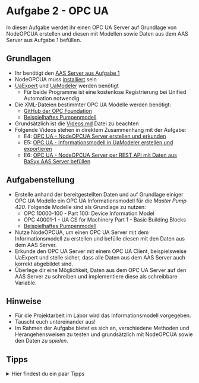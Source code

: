 # Aufgabe 2 - OPC UA
In dieser Aufgabe werdet ihr einen OPC UA Server auf Grundlage von NodeOPCUA erstellen und diesen mit Modellen sowie Daten aus dem AAS Server aus Aufgabe 1 befüllen.

## Grundlagen
* Ihr benötigt den [AAS Server aus Aufgabe 1](Aufgabe1.md)
* NodeOPCUA muss [installiert](../Installation/node-opcua.md) sein
* [UaExpert](https://www.unified-automation.com/de/produkte/entwicklerwerkzeuge/uaexpert.html) und [UaModeler](https://www.unified-automation.com/de/produkte/entwicklerwerkzeuge/uamodeler.html) werden benötigt
  * Für beide Programme ist eine kostenlose Registrierung bei Unified Automation notwendig
* Die XML-Dateien bestimmter OPC UA Modelle werden benötigt:
  * [GitHub der OPC Foundation](https://github.com/OPCFoundation/UA-Nodeset)
  * [Beispielhaftes Pumpenmodell](../Dateien/UaModeler/Opc.Ua.Pumps.NodeSet2.xml)
* Grundsätzlich ist die [Videos.md](../Videos.md) Datei zu beachten
* Folgende Videos stehen in direktem Zusammenhang mit der Aufgabe:
  * E4: [OPC UA - NodeOPCUA Server erstellen und erkunden](https://www.youtube.com/watch?v=5lWk-aKc0uw&list=PLzbl7wFtWqTR72ODjOUj5aEGsa4TxXYhy&index=3)
  * E5: [OPC UA - Informationsmodell in UaModeler erstellen und exportieren](https://www.youtube.com/watch?v=CrCrjT1zP1s&list=PLzbl7wFtWqTR72ODjOUj5aEGsa4TxXYhy&index=4)
  * E6: [OPC UA - NodeOPCUA Server per REST API mit Daten aus BaSyx AAS Server befüllen](https://www.youtube.com/watch?v=DVMfyJXxlR4&list=PLzbl7wFtWqTR72ODjOUj5aEGsa4TxXYhy&index=5)
  
## Aufgabenstellung
* Erstelle anhand der bereitgestellten Daten und auf Grundlage einiger OPC UA Modelle ein OPC UA Informationsmodell für die *Master Pump 420*. Folgende Modelle sind als Grundlage zu nutzen:
  * OPC 10000-100 - Part 100: Device Information Model
  * OPC 40001-1 - UA CS for Machinery Part 1 - Basic Building Blocks
  * [Beispielhaftes Pumpenmodell](../Dateien/UaModeler/Opc.Ua.Pumps.NodeSet2.xml)
* Nutze NodeOPCUA, um einen OPC UA Server mit dem Informationsmodell zu erstellen und befülle diesen mit den Daten aus dem AAS Server.
* Erkunde den OPC UA Server mit einem OPC UA Client, beispielsweise UaExpert und stelle sicher, dass alle Daten aus dem AAS Server auch korrekt abgebildet sind.
* Überlege dir eine Möglichkeit, Daten aus dem OPC UA Server auf den AAS Server zu schreiben und implementiere diese als schreibbare Variable.

## Hinweise
* Für die Projektarbeit im Labor wird das Informationsmodell vorgegeben.
* Tauscht euch untereinander aus!
* Im Rahmen der Aufgabe bietet es sich an, verschiedene Methoden und Herangehensweisen zu testen und grundsätzlich mit NodeOPCUA sowie den Daten *zu spielen*.

## Tipps
<details>
  <summary>Hier findest du ein paar Tipps</summary>
  <ul>
    <li>Der UaModeler muss genutzt werden um eine XML-Datei zu erstellen</li>
	<li>Wenn du an die Grenzen des kostenlosen UaModelers stößt, exportiere die maximale Node-Anzahl und setze die Bearbeitung im XML-Editor fort</li>
    <li>Der HTTP Client im OPC UA Server (hier axios) muss genutzt werden um das [BaSyx API](https://app.swaggerhub.com/apis/BaSyx/basyx_asset_administration_shell_repository_http_rest_api/v1) umzusetzen</li>
  </ul>
</details>
